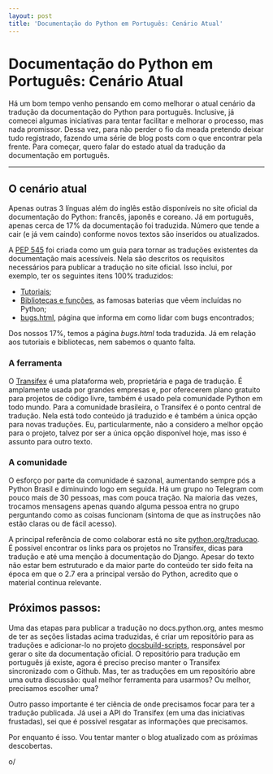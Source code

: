 ```yaml
---
layout: post
title: 'Documentação do Python em Português: Cenário Atual'
---
```


# Documentação do Python em Português: Cenário Atual
Há um bom tempo venho pensando em como melhorar o atual cenário da tradução da documentação do Python para português. Inclusive, já comecei algumas iniciativas para tentar facilitar e melhorar o processo, mas nada promissor. Dessa vez, para não perder o fio da meada pretendo deixar tudo registrado, fazendo uma série de blog posts com o que encontrar pela frente. Para começar, quero falar do estado atual da tradução da documentação em português.

---

## O cenário atual
Apenas outras 3 línguas além do inglês estão disponíveis no site oficial da documentação do Python: francês, japonês e coreano. Já em português, apenas cerca de 17% da documentação foi traduzida. Número que tende a cair (e já vem caindo) conforme novos textos são inseridos ou atualizados.

A [PEP 545](https://www.python.org/dev/peps/pep-0545/#add-support-for-translations-in-docsbuild-scripts) foi criada como um guia para tornar as traduções existentes da documentação mais acessíveis. Nela são descritos os requisitos necessários para publicar a tradução no site oficial. Isso inclui, por exemplo, ter os seguintes itens 100% traduzidos:

- [Tutoriais](https://docs.python.org/3/tutorial/); 
- [Bibliotecas e funções](https://docs.python.org/3/library/index.html), as famosas baterias que vêem incluídas no Python;
- [bugs.html](https://docs.python.org/3/bugs.html), página que informa em como lidar com bugs encontrados;

Dos nossos 17%, temos a página *bugs.html* toda traduzida. Já em relação aos tutoriais e bibliotecas, nem sabemos o quanto falta.

### A ferramenta
O [Transifex](https://transifex.com) é uma plataforma web, proprietária e paga de tradução. É amplamente usada por grandes empresas e, por oferecerem plano gratuito para projetos de código livre, também é usado pela comunidade Python em todo mundo. Para a comunidade brasileira, o Transifex é o ponto central de tradução. Nela está todo conteúdo já traduzido e é também a única opção para novas traduções. Eu, particularmente, não a considero a melhor opção para o projeto, talvez por ser a única opção disponível hoje, mas isso é assunto para outro texto.

### A comunidade
O esforço por parte da comunidade é sazonal, aumentando sempre pós a Python Brasil e diminuindo logo em seguida. Há um grupo no Telegram com pouco mais de 30 pessoas, mas com pouca tração. Na maioria das vezes, trocamos mensagens apenas quando alguma pessoa entra no grupo perguntando como as coisas funcionam (sintoma de que as instruções não estão claras ou de fácil acesso).

A principal referência de como colaborar está no site  [python.org/traducao](https://python.org.br/traducao/). É possível encontrar os links para os projetos no Transifex,  dicas para tradução e até uma menção à documentação do Django. Apesar do texto não estar bem estruturado e da maior parte do conteúdo ter sido feita na época em que o 2.7 era a principal versão do Python, acredito que o material continua relevante.

## Próximos passos:
Uma das etapas para publicar a tradução no docs.python.org, antes mesmo de ter as seções listadas acima traduzidas, é criar um repositório  para as traduções e adicionar-lo no projeto [docsbuild-scripts](https://github.com/python/docsbuild-scripts/), responsável por gerar o site da documentação oficial. O repositório para tradução em português já existe, agora é preciso preciso manter o Transifex sincronizado com o Github. Mas, ter as traduções em um repositório abre uma outra discussão: qual melhor ferramenta para usarmos? Ou melhor, precisamos escolher uma?

Outro passo importante é ter ciência de onde precisamos focar para ter a tradução publicada. Já usei a API do Transifex (em uma das iniciativas frustadas), sei que é possível resgatar as informações que precisamos.

Por enquanto é isso. Vou tentar manter o blog atualizado com as próximas descobertas.

o/
